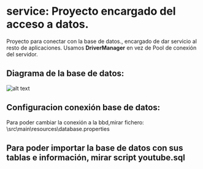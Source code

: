 # service: Proyecto encargado del acceso a datos.

Proyecto para conectar con la base de datos., encargado de dar servicio al resto de aplicaciones.
Usamos  **DriverManager** en vez de Pool de conexión del servidor.

## Diagrama de la base de datos:
![alt text](https://github.com/ipartek/java_2018_0508/blob/andreaPerez/youtube_2018_0508/service/src/imagen/diagramaYoutube.png)


## Configuracion conexión base de datos:

Para poder cambiar la conexión a la bbd,mirar fichero:
\src\main\resources\database.properties

## Para poder importar la base de datos con sus tablas e información, mirar script **youtube.sql**